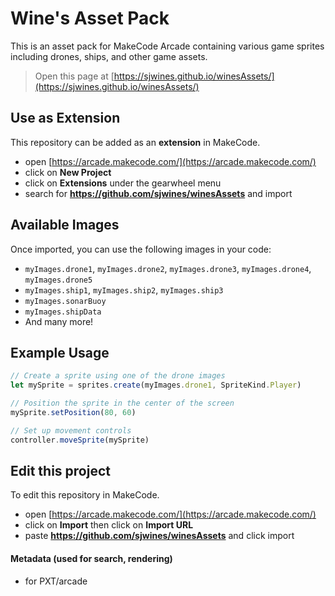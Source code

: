 # Wine's Asset Pack

This is an asset pack for MakeCode Arcade containing various game sprites including drones, ships, and other game assets.

> Open this page at [https://sjwines.github.io/winesAssets/](https://sjwines.github.io/winesAssets/)

## Use as Extension

This repository can be added as an **extension** in MakeCode.

* open [https://arcade.makecode.com/](https://arcade.makecode.com/)
* click on **New Project**
* click on **Extensions** under the gearwheel menu
* search for **https://github.com/sjwines/winesAssets** and import

## Available Images

Once imported, you can use the following images in your code:
- `myImages.drone1`, `myImages.drone2`, `myImages.drone3`, `myImages.drone4`, `myImages.drone5`
- `myImages.ship1`, `myImages.ship2`, `myImages.ship3`
- `myImages.sonarBuoy`
- `myImages.shipData`
- And many more!

## Example Usage

```typescript
// Create a sprite using one of the drone images
let mySprite = sprites.create(myImages.drone1, SpriteKind.Player)

// Position the sprite in the center of the screen
mySprite.setPosition(80, 60)

// Set up movement controls
controller.moveSprite(mySprite)
```

## Edit this project

To edit this repository in MakeCode.

* open [https://arcade.makecode.com/](https://arcade.makecode.com/)
* click on **Import** then click on **Import URL**
* paste **https://github.com/sjwines/winesAssets** and click import

#### Metadata (used for search, rendering)

* for PXT/arcade
<script src="https://makecode.com/gh-pages-embed.js"></script><script>makeCodeRender("{{ site.makecode.home_url }}", "{{ site.github.owner_name }}/{{ site.github.repository_name }}");</script>
